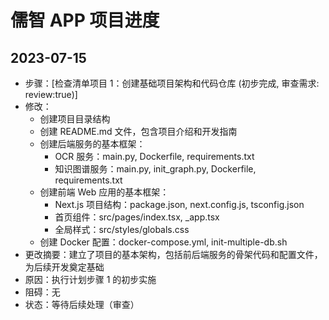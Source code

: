 # 儒智 APP 项目进度

## 2023-07-15

- 步骤：[检查清单项目 1：创建基础项目架构和代码仓库 (初步完成, 审查需求: review:true)]
- 修改：
  - 创建项目目录结构
  - 创建 README.md 文件，包含项目介绍和开发指南
  - 创建后端服务的基本框架：
    - OCR 服务：main.py, Dockerfile, requirements.txt
    - 知识图谱服务：main.py, init_graph.py, Dockerfile, requirements.txt
  - 创建前端 Web 应用的基本框架：
    - Next.js 项目结构：package.json, next.config.js, tsconfig.json
    - 首页组件：src/pages/index.tsx, \_app.tsx
    - 全局样式：src/styles/globals.css
  - 创建 Docker 配置：docker-compose.yml, init-multiple-db.sh
- 更改摘要：建立了项目的基本架构，包括前后端服务的骨架代码和配置文件，为后续开发奠定基础
- 原因：执行计划步骤 1 的初步实施
- 阻碍：无
- 状态：等待后续处理（审查）
